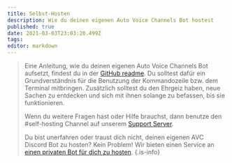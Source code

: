```yaml
---
title: Selbst-Hosten
description: Wie du deinen eigenen Auto Voice Channels Bot hostest
published: true
date: 2021-03-03T23:03:20.499Z
tags: 
editor: markdown
---
```


> Eine Anleitung, wie du deinen eigenen Auto Voice Channels Bot aufsetzt, findest du in der [GitHub readme](https://github.com/gregzaal/Auto-Voice-Channels/blob/master/README.md). 
Du solltest dafür ein Grundverständnis für die Benutzung der Kommandozeile bzw. dem Terminal mitbringen. Zusätzlich solltest du den Ehrgeiz haben, neue Sachen zu entdecken und sich mit ihnen solange zu befassen, bis sie funktionieren.
> 
> Wenn du weitere Fragen hast oder Hilfe brauchst, dann benutze den #self-hosting Channel auf unserem [Support Server](http://discord.io/DotsBotsSupport).
> 
> Du bist unerfahren oder traust dich nicht, deinen eigenen AVC Discord Bot zu hosten? Kein Problem!
> Wir bieten einen Service an [einen privaten Bot für dich zu hosten](/sapphire-diamond-patrons).
{.is-info}
